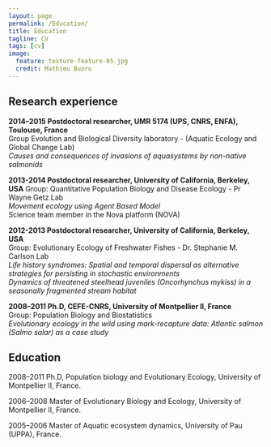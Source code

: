 ```yaml
---
layout: page
permalink: /Education/
title: Education
tagline: CV
tags: [cv]
image:
  feature: texture-feature-05.jpg
  credit: Mathieu Buoro
---
```



## Research experience 

**2014–2015 Postdoctoral researcher, UMR 5174 (UPS, CNRS, ENFA), Toulouse, France**  
Group Evolution and Biological Diversity laboratory - (Aquatic Ecology and Global Change  Lab)  
*Causes and consequences of invasions of aquasystems by non-native salmonids*  


**2013-2014 Postdoctoral researcher, University of California, Berkeley, USA**
Group: Quantitative Population Biology and Disease Ecology - Pr Wayne Getz Lab  
*Movement ecology using Agent Based Model*  
Science team member in the Nova platform (NOVA)  


**2012-2013 Postdoctoral researcher, University of California, Berkeley, USA**  
Group: Evolutionary Ecology of Freshwater Fishes - Dr. Stephanie M. Carlson Lab  
 *Life history syndromes: Spatial and temporal dispersal as alternative strategies for persisting in stochastic environments*  
 *Dynamics of threatened steelhead juveniles (Oncorhynchus mykiss) in a seasonally fragmented stream habitat*  


**2008–2011 Ph.D, CEFE-CNRS, University of Montpellier II, France**  
Group: Population Biology and Biostatistics  
*Evolutionary ecology in the wild using mark-recapture data: Atlantic salmon (Salmo salar) as a case study*  

## Education 

2008–2011 Ph.D, Population biology and Evolutionary Ecology, University of Montpellier II, France.  


2006–2008 Master of Evolutionary Biology and Ecology, University of Montpellier II, France.  


2005–2006 Master of Aquatic ecosystem dynamics, University of Pau (UPPA), France.  
